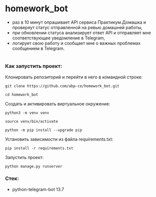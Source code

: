 # homework_bot
- раз в 10 минут опрашивает API сервиса Практикум.Домашка и проверяут статус отправленной на ревью домашней работы,
- при обновлении статуса анализирует ответ API и отправляет мне соответствующее уведомление в Telegram,
- логирует свою работу и сообщает мне о важных проблемах сообщением в Telegram.
#
### Как запустить проект:

Клонировать репозиторий и перейти в него в командной строке:

```
git clone https://github.com/abp-ce/homework_bot.git
```

```
cd homework_bot
```

Cоздать и активировать виртуальное окружение:

```
python3 -m venv venv
```

```
source venv/bin/activate
```

```
python -m pip install --upgrade pip
```

Установить зависимости из файла requirements.txt:

```
pip install -r requirements.txt
```

Запустить проект:

```
python manage.py runserver
```

### Стек:
- python-telegram-bot 13.7